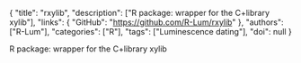 {
  "title": "rxylib",
  "description": ["R package: wrapper for the C+library xylib"],
  "links": {
    "GitHub": "https://github.com/R-Lum/rxylib"
  },
  "authors": ["R-Lum"],
  "categories": ["R"],
  "tags": ["Luminescence dating"],
  "doi": null
}

<!-- Generated by csv2md.R – do not edit by hand -->

R package: wrapper for the C+library xylib